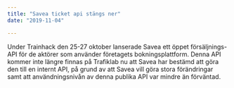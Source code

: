 ```yaml
---
title: "Savea ticket api stängs ner"
date: "2019-11-04"

---
```

Under Trainhack den 25-27 oktober lanserade Savea ett öppet försäljnings-API för de aktörer som använder företagets
bokningsplattform. Denna API kommer inte längre finnas på Trafiklab nu att Savea har bestämd att göra den till en
internt API, på grund av att Savea vill göra stora förändringar samt att användningsnivån av denna publika API var
mindre än förväntad.
